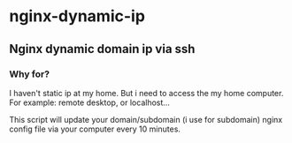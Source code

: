 # nginx-dynamic-ip
## Nginx dynamic domain ip via ssh 

### Why for?

I haven't static ip at my home. But i need to access the my home computer. For example: remote desktop, or localhost...

This script will update your domain/subdomain (i use for subdomain) nginx config file via your computer every 10 minutes. 
